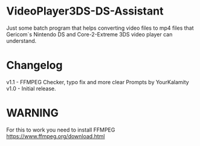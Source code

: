 # VideoPlayer3DS-DS-Assistant
Just some batch program that helps converting video files to mp4 files that Gericom`s Nintendo DS and Core-2-Extreme 3DS video player can understand.

# Changelog
v1.1 - FFMPEG Checker, typo fix and more clear Prompts by YourKalamity
v1.0 - Initial release.

# WARNING
For this to work you need to install FFMPEG
https://www.ffmpeg.org/download.html
